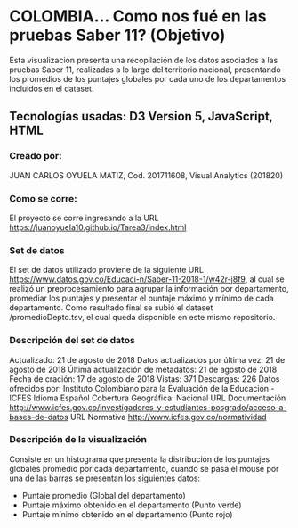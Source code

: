 # COLOMBIA... Como nos fué en las pruebas Saber 11? (Objetivo)

Esta visualización presenta una recopilación de los datos asociados a las pruebas Saber 11, realizadas a lo largo del territorio nacional, presentando los promedios de los puntajes globales por cada uno de los departamentos incluidos en el dataset.

## Tecnologías usadas: D3 Version 5, JavaScript, HTML

### Creado por: 
JUAN CARLOS OYUELA MATIZ, Cod. 201711608, Visual Analytics (201820)

### Como se corre: 
El proyecto se corre ingresando a la URL https://juanoyuela10.github.io/Tarea3/index.html

### Set de datos

El set de datos utilizado proviene de la siguiente URL https://www.datos.gov.co/Educaci-n/Saber-11-2018-1/w42r-j8f9, al cual se realizó un preprocesamiento para agrupar la información por departamento, promediar los puntajes y presentar el puntaje máximo y mínimo de cada departamento. Como resultado final se subió el dataset /promedioDepto.tsv, el cual queda disponible en este mismo repositorio.

### Descripción del set de datos

Actualizado: 21 de agosto de 2018
Datos actualizados por última vez: 21 de agosto de 2018
Última actualización de metadatos: 21 de agosto de 2018
Fecha de cración: 17 de agosto de 2018
Vistas: 371
Descargas: 226
Datos ofrecidos por: Instituto Colombiano para la Evaluación de la Educación - ICFES
Idioma	Español
Cobertura Geográfica:	Nacional
URL Documentación	http://www.icfes.gov.co/investigadores-y-estudiantes-posgrado/acceso-a-bases-de-datos
URL Normativa	http://www.icfes.gov.co/normatividad

### Descripción de la visualización

Consiste en un histograma que presenta la distribución de los puntajes globales promedio por cada departamento, cuando se pasa el mouse por una de las barras se presentan los siguientes datos:

- Puntaje promedio (Global del departamento)
- Puntaje máximo obtenido en el departamento (Punto verde)
- Puntaje mínimo obtenido en el departamento (Punto rojo)
